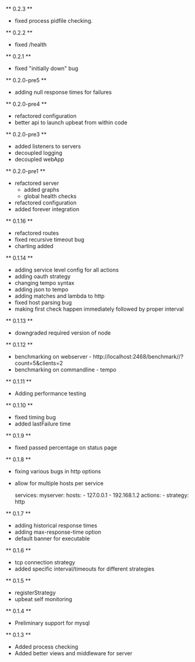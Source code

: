 ** 0.2.3 **

  * fixed process pidfile checking.

** 0.2.2 **
  
  * fixed /health
  
** 0.2.1 **

  * fixed "initially down" bug

** 0.2.0-pre5 **

  * adding null response times for failures
 
** 0.2.0-pre4 **

  * refactored configuration
  * better api to launch upbeat from within code

** 0.2.0-pre3 **

  * added listeners to servers
  * decoupled logging 
  * decoupled webApp

** 0.2.0-pre1 **

  * refactored server
    * added graphs
    * global health checks
  * refactored configuration
  * added forever integration

** 0.1.16 **

  * refactored routes
  * fixed recursive timeout bug
  * charting added

** 0.1.14 **
 
  * adding service level config for all actions
  * adding oauth strategy
  * changing tempo syntax
  * adding json to tempo
  * adding matches and lambda to http
  * fixed host parsing bug
  * making first check happen immediately followed by proper interval

** 0.1.13 **
 
  * downgraded required version of node

** 0.1.12 **
  
  * benchmarking on webserver - http://localhost:2468/benchmark/<service>/<action idx>?count=5&clients=2
  * benchmarking on commandline - tempo <clients> <count> <service> <action idx> <yaml file>
  
** 0.1.11 **

  * Adding performance testing

** 0.1.10 **

  * fixed timing bug
  * added lastFailure time

** 0.1.9 **

  * fixed passed percentage on status page

** 0.1.8 **

  * fixing various bugs in http options
  * allow for multiple hosts per service
    
    services:
      myserver:
        hosts: 
          - 127.0.0.1
          - 192.168.1.2
        actions:
          - strategy: http

** 0.1.7 **
  
  * adding historical response times
  * adding max-response-time option
  * default banner for executable

** 0.1.6 **

  * tcp connection strategy
  * added specific interval/timeouts for different strategies

** 0.1.5 **

  * registerStrategy
  * upbeat self monitoring

** 0.1.4 **

  * Preliminary support for mysql
 
** 0.1.3 **

  * Added process checking
  * Added better views and middleware for server
